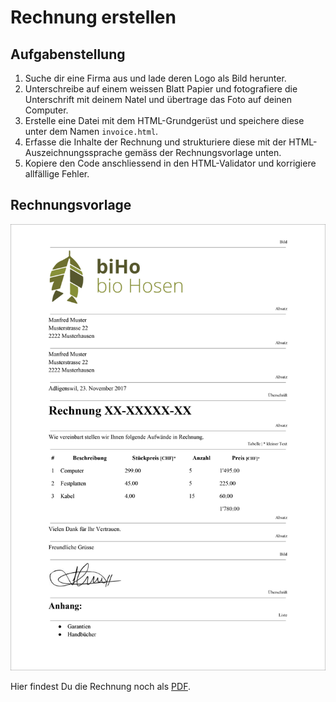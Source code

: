 # Rechnung erstellen

## Aufgabenstellung
1. Suche dir eine Firma aus und lade deren Logo als Bild herunter.
2. Unterschreibe auf einem weissen Blatt Papier und fotografiere die Unterschrift mit deinem Natel und übertrage das Foto auf deinen Computer.
3. Erstelle eine Datei mit dem HTML-Grundgerüst und speichere diese unter dem Namen `invoice.html`.
4. Erfasse die Inhalte der Rechnung und strukturiere diese mit der HTML-Auszeichnungssprache gemäss der Rechnungsvorlage unten.
5. Kopiere den Code anschliessend in den HTML-Validator und korrigiere allfällige Fehler.

## Rechnungsvorlage
![Rechnungsvorlage](src/rechnungsvorlage.jpg)

Hier findest Du die Rechnung noch als [PDF](src/Rechnungsvorlage.pdf).